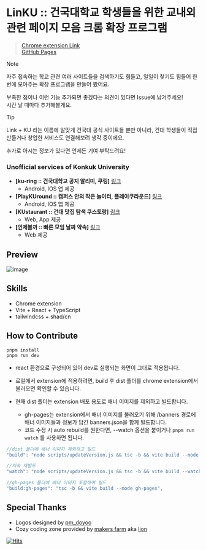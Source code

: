 # LinKU :: 건국대학교 학생들을 위한 교내외 관련 페이지 모음 크롬 확장 프로그램
> [Chrome extension Link](https://chromewebstore.google.com/detail/linku/fmfbhmifnohhfiblebbdjlioppfppbgh?hl=ko&utm_source=ext_sidebar)  
> [GitHub Pages](https://turtle-hwan.github.io/LinKU)

> [!note]
> 자주 접속하는 학교 관련 여러 사이트들을 검색하기도 힘들고, 일일이 찾기도 힘들어 한 번에 모아주는 확장 프로그램을 만들어 봤어요.
> 
> 부족한 점이나 이런 기능 추가되면 좋겠다는 의견이 있다면 Issue에 남겨주세요!  
  시간 날 때마다 추가해볼게요.

> [!tip]
> Link + KU 라는 이름에 알맞게 건국대 공식 사이트들 뿐만 아니라, 건대 학생들이 직접 만들거나 창업한 서비스도 연결해보려 생각 중이에요.  
>
> 추가로 아시는 정보가 있다면 언제든 기여 부탁드려요!

### Unofficial services of Konkuk University
- **[ku-ring :: 건국대학교 공지 알리미, 쿠링]** [링크](https://github.com/ku-ring)
  - Android, IOS 앱 제공
- **[PlayKUround :: 캠퍼스 안의 작은 놀이터, 플레이쿠라운드]** [링크](https://github.com/playkuround)
  - Android, IOS 앱 제공
- **[KUstaurant :: 건대 맛집 탐색 쿠스토랑]** [링크](https://kustaurant.com/)
  - Web, App 제공
- **[언제볼까 :: 빠른 모임 날짜 약속]** [링크](https://when-will-we-meet.com/)
  - Web 제공

## Preview
![image](https://github.com/user-attachments/assets/75e0d47d-e8bf-4473-8b2d-83cbc1505077)

## Skills

- Chrome extension
- Vite + React + TypeScript
- tailwindcss + shad/cn

## How to Contribute

```shell
pnpm install
pnpm run dev
```
- react 환경으로 구성되어 있어 dev로 실행되는 화면이 그대로 적용됩니다.
- 로컬에서 extension에 적용하려면, build 후 dist 폴더를 chrome extension에서 불러오면 확인할 수 있습니다.

- 현재 dist 폴더는 extension 배포 용도로 배너 이미지를 제외하고 빌드합니다.
  - gh-pages는 extension에서 배너 이미지를 불러오기 위해 /banners 경로에 배너 이미지들과 정보가 담긴 banners.json을 함께 빌드합니다.
  - 코드 수정 시 auto rebuild를 원한다면, --watch 옵션을 붙이거나 `pnpm run watch` 를 사용하면 됩니다.

```js
//dist 폴더에 배너 이미지 제외하고 빌드
"build": "node scripts/updateVersion.js && tsc -b && vite build --mode production",

//지속 재빌드
"watch": "node scripts/updateVersion.js && tsc -b && vite build --watch --mode production",

//gh-pages 폴더에 배너 이미지 포함하여 빌드
"build:gh-pages": "tsc -b && vite build --mode gh-pages",
```

## Special Thanks

- Logos designed by [pm_doyoo](https://www.instagram.com/pm_doyoo/)
- Cozy coding zone provided by [makers farm](https://www.instagram.com/makersfarm_konkuk) aka [lion](https://www.instagram.com/00_minwooky)

[![Hits](https://hits.seeyoufarm.com/api/count/incr/badge.svg?url=https%3A%2F%2Fgithub.com%2FTurtle-Hwan%2FLinKU&count_bg=%2379C83D&title_bg=%230A2F01&icon=&icon_color=%23E7E7E7&title=hits&edge_flat=false)](https://hits.seeyoufarm.com)

